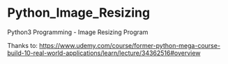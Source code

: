 # Python_Image_Resizing
Python3 Programming - Image Resizing Program


Thanks to:
https://www.udemy.com/course/former-python-mega-course-build-10-real-world-applications/learn/lecture/34362516#overview
